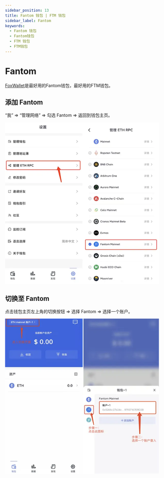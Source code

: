 ```yaml
---
sidebar_position: 13
title: Fantom 钱包 | FTM 钱包
sidebar_label: Fantom
keywords:
  - Fantom 钱包
  - Fantom钱包
  - FTM 钱包
  - FTM钱包
---
```


# Fantom

[FoxWallet](https://foxwallet.com)是最好用的Fantom钱包，最好用的FTM钱包。

## 添加 Fantom

“我” => “管理网络” => 勾选 Fantom => 返回到钱包主页。

![](../img/add-fantom.webp)

## 切换至 Fantom

点击钱包主页左上角的切换按钮 => 选择 Fantom => 选择一个账户。

![](../img/switch-fantom.webp)